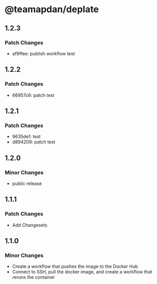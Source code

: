 # @teamapdan/deplate

## 1.2.3

### Patch Changes

- af9ffee: publish workflow test

## 1.2.2

### Patch Changes

- 66957c6: patch test

## 1.2.1

### Patch Changes

- 9635de1: test
- d894209: patch test

## 1.2.0

### Minor Changes

- public release

## 1.1.1

### Patch Changes

- Add Changesets

## 1.1.0

### Minor Changes

- Create a workflow that pushes the image to the Docker Hub
- Connect to SSH, pull the docker image, and create a workflow that reruns the container
